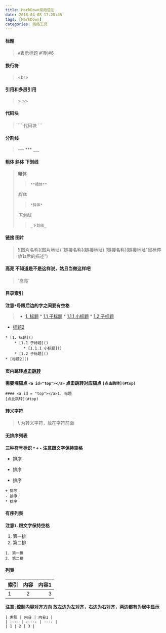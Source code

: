```yaml
---
title: MarkDown常用语法
date: 2018-04-08 17:28:45
tags: [MarkDown]
categories: 网络工具
---
```


#### <a id = "top"></a> 标题
>`#`表示标题 \#1到\#6

####  换行符
>\<br>

####  引用和多层引用
>\>
>\>>

####  代码块
>\`\`\` 代码块 \`\`\`

####  分割线
>\-\-\- 
>\*\*\*
>\_\_\_

#### 粗体 斜体 下划线
> **粗体**
> > `**粗体**`
> 
> *斜体*   
> > `*斜体*`
> 
> _下划线_ 
> >    `_下划线_`

####  链接 图片
> \!\[图片名称](图片地址)
> \[链接名称](链接地址)
> \[链接名称](链接地址"鼠标停放1s后的描述")

####  高亮 不知道是不是这样说，姑且当做这样吧
> \`高亮`

####  目录索引
**注意` * `号跟后边的字之间要有空格**

>* [1. 标题]()
    * [1.1 子标题]()
        * [1.1.1 小标题]()
    * [1.2 子标题]()
* [标题2]()

```
* [1. 标题]()
    * [1.1 子标题]()
        * [1.1.1 小标题]()
    * [1.2 子标题]()
* [标题2]()
```
 
####  页内跳转[点击跳转](#top)
**需要埋锚点 `<a id="top"></a>`**
**点击跳转对应锚点 `[点击跳转](#top)`**

```
#### <a id = "top"></a>1. 标题
[点此跳转](#top)
```

####  转义字符
> **\\** 为转义字符，放在字符前面

####  无排序列表
**三种符号标识 `*` `+` `-`  注意跟文字保持空格**

+ 排序
- 排序
* 排序
  
```
+ 排序
- 排序
* 排序
```
####  有序列表
**注意`1.`跟文字保持空格**

1. 第一排
2. 第二排
  
```
1. 第一排
2. 第二排
```
 
####  列表

| 索引 | 内容 | 内容1 |
| :--- | :---: | ---: |
| 1 | 2 | 3 |

**注意`:`控制内容对齐方向**
**放左边为左对齐，右边为右对齐，两边都有为居中显示**

```
| 索引 | 内容 | 内容1 |
| :--- | :---: | ---: |
| 1 | 2 | 3 |

```




